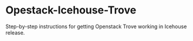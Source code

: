 Opestack-Icehouse-Trove
=======================

Step-by-step instructions for getting Openstack Trove working in Icehouse release.
